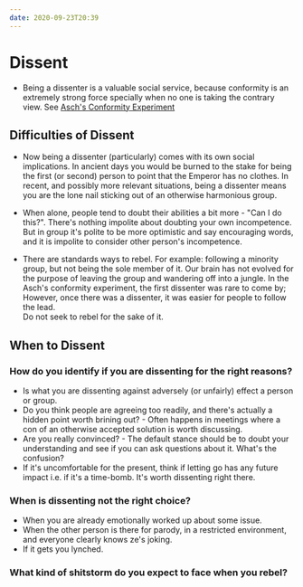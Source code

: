 ```yaml
---
date: 2020-09-23T20:39
---
```


# Dissent

- Being a dissenter is a valuable social service, because conformity is an extremely strong force specially when no one is taking the contrary view. See [Asch's Conformity Experiment](https://www.lesswrong.com/posts/WHK94zXkQm7qm7wXk/asch-s-conformity-experiment)

## Difficulties of Dissent

- Now being a dissenter (particularly) comes with its own social implications. In ancient days you would be burned to the stake for being the first (or second) person to point that the Emperor has no clothes. In recent, and possibly more relevant situations, being a dissenter means you are the lone nail sticking out of an otherwise harmonious group.

- When alone, people tend to doubt their abilities a bit more - "Can I do this?". There's nothing impolite about doubting your own incompetence. But in group it's polite to be more optimistic and say encouraging words, and it is impolite to consider other person's incompetence.
  
- There are standards ways to rebel. For example: following a minority group, but not being the sole member of it. Our brain has not evolved for the purpose of leaving the group and wandering off into a jungle. In the Asch's conformity experiment, the first dissenter was rare to come by; However, once there was a dissenter, it was easier for people to follow the lead.  
Do not seek to rebel for the sake of it.

## When to Dissent

### How do you identify if you are dissenting for the right reasons? 
- Is what you are dissenting against adversely (or unfairly) effect a person or group.
- Do you think people are agreeing too readily, and there's actually a hidden point worth brining out? - Often happens in meetings where a con of an otherwise accepted solution is worth discussing.
- Are you really convinced? - The default stance should be to doubt your understanding and see if you can ask questions about it. What's the confusion?
- If it's uncomfortable for the present, think if letting go has any future impact i.e. if it's a time-bomb. It's worth dissenting right there.

### When is dissenting not the right choice?
- When you are already emotionally worked up about some issue.
- When the other person is there for parody, in a restricted environment, and everyone clearly knows ze's joking.
- If it gets you lynched.

### What kind of shitstorm do you expect to face when you rebel?
